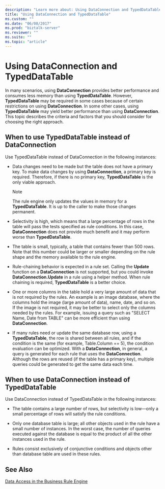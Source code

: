 ```yaml
---
description: "Learn more about: Using DataConnection and TypedDataTable"
title: "Using DataConnection and TypedDataTable"
ms.custom: ""
ms.date: "06/08/2017"
ms.prod: "biztalk-server"
ms.reviewer: ""
ms.suite: ""
ms.topic: "article"
---
```

# Using DataConnection and TypedDataTable
In many scenarios, using **DataConnection** provides better performance and consumes less memory than using **TypedDataTable**. However, **TypedDataTable** may be required in some cases because of certain restrictions on using **DataConnection**. In some other cases, using **TypedDataTable** may yield better performance than using **DataConnection**. This topic describes the criteria and factors that you should consider for choosing the right approach.  
  
## When to use TypedDataTable instead of DataConnection  
 Use TypedDataTable instead of DataConnection in the following instances:  
  
-   Data changes need to be made but the table does not have a primary key. To make data changes by using **DataConnection**, a primary key is required. Therefore, if there is no primary key, **TypedDataTable** is the only viable approach.  
  
    > [!NOTE]
    >  The rule engine only updates the values in memory for a **TypedDataTable**. It is up to the caller to make those changes permanent.  
  
-   Selectivity is high, which means that a large percentage of rows in the table will pass the tests specified as rule conditions. In this case, **DataConnection** does not provide much benefit and it may perform worse than **TypedDataTable**.  
  
-   The table is small, typically, a table that contains fewer than 500 rows. Note that this number could be larger or smaller depending on the rule shape and the memory available to the rule engine.  
  
-   Rule-chaining behavior is expected in a rule set. Calling the **Update** function on a **DataConnection** is not supported, but you could invoke **DataConnection.Update** in a rule using a helper method. When rule chaining is required, **TypedDataTable** is a better choice.  
  
-   One or more columns in the table hold a very large amount of data that is not required by the rules. An example is an image database, where the columns hold the image (large amount of data), name, date, and so on. If the image is not required, it may be better to select only the columns needed by the rules. For example, issuing a query such as "SELECT Name, Date from TABLE" can be more efficient than using **DataConnection**.  
  
-   If many rules need or update the same database row, using a **TypedDataTable**, the row is shared between all rules, and if the condition is the same (for example, Table.Column == 5), the condition evaluation can be optimized. With a **DataConnection**, in general, a query is generated for each rule that uses the **DataConnection**. Although the rows are reused (if the table has a primary key), multiple queries could be generated to get the same data each time.  
  
## When to use DataConnection instead of TypedDataTable  
 Use DataConnection instead of TypedDataTable in the following instances:  
  
-   The table contains a large number of rows, but selectivity is low—only a small percentage of rows will satisfy the rule conditions.  
  
-   Only one database table is large; all other objects used in the rule have a small number of instances. In the worst case, the number of queries executed against the database is equal to the product of all the other instances used in the rule.  
  
-   Rules consist exclusively of conjunctive conditions and objects other than database table are used in these rules.  
  
## See Also  
 [Data Access in the Business Rule Engine](../core/data-access-in-the-business-rule-engine.md)
